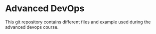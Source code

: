# Advanced DevOps 
This git repository contains different files and example used during the advanced devops course. 
